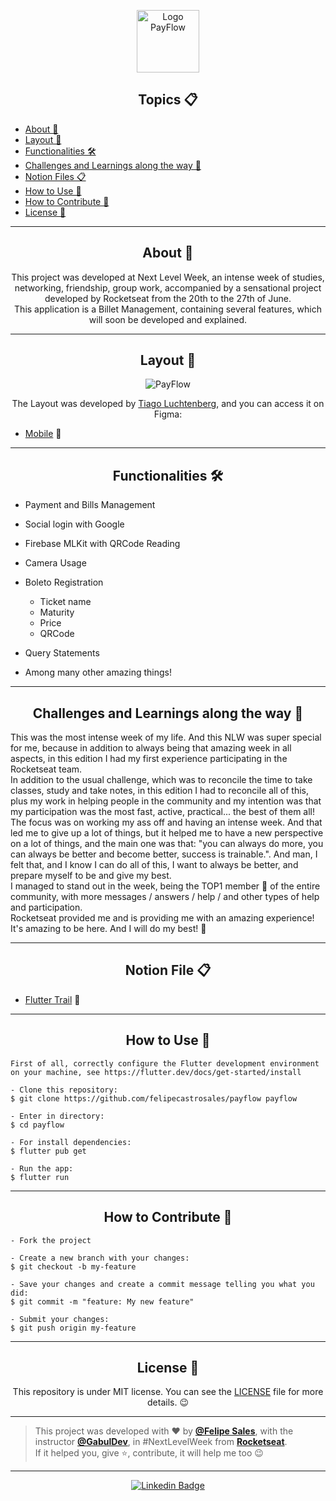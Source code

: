 <p align="center">
      <img src="https://user-images.githubusercontent.com/59374587/122830149-4f3dc700-d2be-11eb-9fe2-316561d10772.png" width="100" alt="Logo PayFlow"/>
</p>

<h2 align="center">Topics 📋</h2>

   <p>
   
   - [About 📖](#about-)
   - [Layout 🎨](#layout-)
   - [Functionalities 🛠️](#functionalities-%EF%B8%8F)
   - [Challenges and Learnings along the way 🤯](#challenges-and-learnings-along-the-way-)
   - [Notion Files 📋](#notion-file-)
   - [How to Use 🤔](#how-to-use-)
   - [How to Contribute 💪](#how-to-contribute-)
   - [License 📝](#license-)

   </p>

---

<h2 align="center">About 📖</h2>

<p align="center">
    This project was developed at Next Level Week, an intense week of studies, networking, friendship, group work, accompanied by a sensational project developed by Rocketseat from the 20th to the 27th of June.<br>
    This application is a Billet Management, containing several features, which will soon be developed and explained.<br>
</p>

---

<h2 align="center">Layout 🎨</h2>

   <p align="center">
      <img alt="PayFlow" title="PayFlow" src="https://user-images.githubusercontent.com/59374587/122856653-86779c80-d2ed-11eb-8927-8c5433dc37d3.png" />
   </p>

   <p align="center">
      The Layout was developed by <a href="https://instagram.com/tiagoluchtenberg">Tiago Luchtenberg</a>, and you can access it on Figma:
   
   - <a href="https://www.figma.com/file/kLK7FYnWKMoN68sQXcSniu/PayFlow">Mobile</a> 📱
   </p>

---   

<h2 align="center">Functionalities 🛠️</h2>

   <p>
   
- Payment and Bills Management
- Social login with Google
- Firebase MLKit with QRCode Reading
- Camera Usage
- Boleto Registration
   - Ticket name
   - Maturity
   - Price
   - QRCode
- Query Statements
- Among many other amazing things!

   </p>

---

<h2 align="center">Challenges and Learnings along the way 🤯</h2>

   <p>
   This was the most intense week of my life. And this NLW was super special for me, because in addition to always being that amazing week in all aspects, in this edition I had my first experience participating in the Rocketseat team. <br>
   In addition to the usual challenge, which was to reconcile the time to take classes, study and take notes, in this edition I had to reconcile all of this, plus my work in helping people in the community and my intention was that my participation was the most fast, active, practical... the best of them all!<br>
   The focus was on working my ass off and having an intense week. And that led me to give up a lot of things, but it helped me to have a new perspective on a lot of things, and the main one was that: "you can always do more, you can always be better and become better, success is trainable.". And man, I felt that, and I know I can do all of this, I want to always be better, and prepare myself to be and give my best. <br>
   I managed to stand out in the week, being the TOP1 member 🥇 of the entire community, with more messages / answers / help / and other types of help and participation.<br>
   Rocketseat provided me and is providing me with an amazing experience! It's amazing to be here. And I will do my best! 💜
   </p>

---

<h2 align="center">Notion File 📋</h2>

- [Flutter Trail](https://www.notion.so/NLW-Together-Conte-dos-complementares-ae22125e899549efb2d4e360b5ee5ca3) 🚀

---

<h2 align="center">How to Use 🤔</h2>

   ```
   First of all, correctly configure the Flutter development environment on your machine, see https://flutter.dev/docs/get-started/install
   
   - Clone this repository:
   $ git clone https://github.com/felipecastrosales/payflow payflow

   - Enter in directory:
   $ cd payflow

   - For install dependencies:
   $ flutter pub get

   - Run the app: 
   $ flutter run
   ```

---

<h2 align="center">How to Contribute 💪</h2>

   ```
   - Fork the project 

   - Create a new branch with your changes:
   $ git checkout -b my-feature

   - Save your changes and create a commit message telling you what you did:
   $ git commit -m "feature: My new feature"

   - Submit your changes:
   $ git push origin my-feature
   ```

---

<h2 align="center">License 📝</h2>

<p align="center">
   This repository is under MIT license. You can see the <a href="https://github.com/felipecastrosales/payflow/blob/master/LICENSE">LICENSE</a> file for more details. 😉
</p>

   ---

   >This project was developed with ❤️ by **[@Felipe Sales](https://www.linkedin.com/in/felipecastrosales/)**, with the instructor **[@GabulDev](https://www.linkedin.com/in/gabuldev/)**, in #NextLevelWeek from **[Rocketseat](https://rocketseat.com.br/)**.<br>
   If it helped you, give ⭐, contribute, it will help me too 😉

---

   <div align="center">

   [![Linkedin Badge](https://img.shields.io/badge/-Felipe%20Sales-292929?style=flat-square&logo=Linkedin&logoColor=white&link=https://www.linkedin.com/in/felipecastrosales/)](https://www.linkedin.com/in/felipecastrosales/)

   </div>
